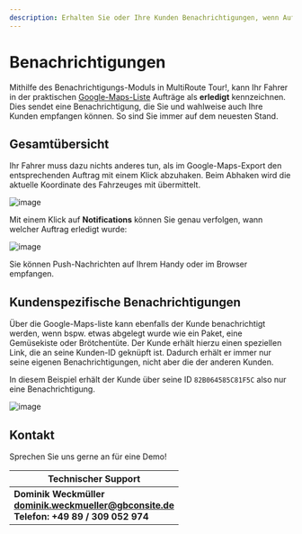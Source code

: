 ```yaml
---
description: Erhalten Sie oder Ihre Kunden Benachrichtigungen, wenn Aufträge erledigt wurden.
---
```


# Benachrichtigungen

Mithilfe des Benachrichtigungs-Moduls in MultiRoute Tour!, kann Ihr Fahrer in der praktischen [Google-Maps-Liste](../tour/#tour-exportieren) Aufträge als **erledigt** kennzeichnen. Dies sendet eine Benachrichtigung, die Sie und wahlweise auch Ihre Kunden empfangen können. So sind Sie immer auf dem neuesten Stand.

## Gesamtübersicht

Ihr Fahrer muss dazu nichts anderes tun, als im Google-Maps-Export den entsprechenden Auftrag mit einem Klick abzuhaken. Beim Abhaken wird die aktuelle Koordinate des Fahrzeuges mit übermittelt.

![image](https://github.com/gbconsite/MultiRoute-Tour/assets/47481567/4bfcaa0f-511c-4e68-b512-c53a44c78916)

Mit einem Klick auf **Notifications** können Sie genau verfolgen, wann welcher Auftrag erledigt wurde:

![image](https://github.com/gbconsite/MultiRoute-Tour/assets/47481567/556ccb44-bce9-40c3-9007-7e1d2cae8c19)

Sie können Push-Nachrichten auf Ihrem Handy oder im Browser empfangen. 

## Kundenspezifische Benachrichtigungen

Über die Google-Maps-liste kann ebenfalls der Kunde benachrichtigt werden, wenn bspw. etwas abgelegt wurde wie ein Paket, eine Gemüsekiste oder Brötchentüte. Der Kunde erhält hierzu einen speziellen Link, die an seine Kunden-ID geknüpft ist. Dadurch erhält er immer nur seine eigenen Benachrichtigungen, nicht aber die der anderen Kunden.

In diesem Beispiel erhält der Kunde über seine ID `82B064585C81F5C` also nur eine Benachrichtigung.

![image](https://github.com/gbconsite/MultiRoute-Tour/assets/47481567/df52f469-1813-423a-9a72-2d6d9ef71b4a)

## Kontakt 

Sprechen Sie uns gerne an für eine Demo!

|Technischer Support|
|---|
|**Dominik Weckmüller<br>[dominik.weckmueller@gbconsite.de](mailto:dominik.weckmueller@gbconsite.de)<br>Telefon: +49 89 / 309 052 974**|


